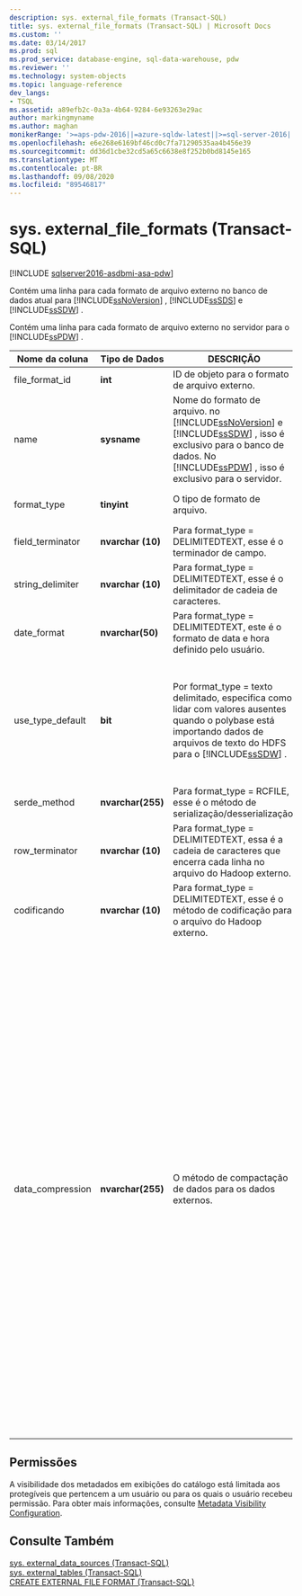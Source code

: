 ```yaml
---
description: sys. external_file_formats (Transact-SQL)
title: sys. external_file_formats (Transact-SQL) | Microsoft Docs
ms.custom: ''
ms.date: 03/14/2017
ms.prod: sql
ms.prod_service: database-engine, sql-data-warehouse, pdw
ms.reviewer: ''
ms.technology: system-objects
ms.topic: language-reference
dev_langs:
- TSQL
ms.assetid: a89efb2c-0a3a-4b64-9284-6e93263e29ac
author: markingmyname
ms.author: maghan
monikerRange: '>=aps-pdw-2016||=azure-sqldw-latest||>=sql-server-2016||=sqlallproducts-allversions||>=sql-server-linux-2017||=azuresqldb-mi-current'
ms.openlocfilehash: e6e268e6169bf46cd0c7fa71290535aa4b456e39
ms.sourcegitcommit: dd36d1cbe32cd5a65c6638e8f252b0bd8145e165
ms.translationtype: MT
ms.contentlocale: pt-BR
ms.lasthandoff: 09/08/2020
ms.locfileid: "89546817"
---
```

# <a name="sysexternal_file_formats-transact-sql"></a>sys. external_file_formats (Transact-SQL)
[!INCLUDE [sqlserver2016-asdbmi-asa-pdw](../../includes/applies-to-version/sqlserver2016-asdbmi-asa-pdw.md)]

  Contém uma linha para cada formato de arquivo externo no banco de dados atual para [!INCLUDE[ssNoVersion](../../includes/ssnoversion-md.md)] , [!INCLUDE[ssSDS](../../includes/sssds-md.md)] e [!INCLUDE[ssSDW](../../includes/sssdw-md.md)] .  
  
 Contém uma linha para cada formato de arquivo externo no servidor para o [!INCLUDE[ssPDW](../../includes/sspdw-md.md)] .  
  
|Nome da coluna|Tipo de Dados|DESCRIÇÃO|Intervalo|  
|-----------------|---------------|-----------------|-----------|  
|file_format_id|**int**|ID de objeto para o formato de arquivo externo.||  
|name|**sysname**|Nome do formato de arquivo. no [!INCLUDE[ssNoVersion](../../includes/ssnoversion-md.md)] e [!INCLUDE[ssSDW](../../includes/sssdw-md.md)] , isso é exclusivo para o banco de dados. No [!INCLUDE[ssPDW](../../includes/sspdw-md.md)] , isso é exclusivo para o servidor.||  
|format_type|**tinyint**|O tipo de formato de arquivo.|DELIMITEDTEXT, RCFILE, ORC, PARQUET|  
|field_terminator|**nvarchar (10)**|Para format_type = DELIMITEDTEXT, esse é o terminador de campo.||  
|string_delimiter|**nvarchar (10)**|Para format_type = DELIMITEDTEXT, esse é o delimitador de cadeia de caracteres.||  
|date_format|**nvarchar(50)**|Para format_type = DELIMITEDTEXT, este é o formato de data e hora definido pelo usuário.||  
|use_type_default|**bit**|Por format_type = texto delimitado, especifica como lidar com valores ausentes quando o polybase está importando dados de arquivos de texto do HDFS para o [!INCLUDE[ssSDW](../../includes/sssdw-md.md)] .|0-armazenar valores ausentes como a cadeia de caracteres ' NULL '.<br /><br /> 1-armazenar valores ausentes como o valor padrão da coluna.|  
|serde_method|**nvarchar(255)**|Para format_type = RCFILE, esse é o método de serialização/desserialização.||  
|row_terminator|**nvarchar (10)**|Para format_type = DELIMITEDTEXT, essa é a cadeia de caracteres que encerra cada linha no arquivo do Hadoop externo.|Sempre ' \n '.|  
|codificando|**nvarchar (10)**|Para format_type = DELIMITEDTEXT, esse é o método de codificação para o arquivo do Hadoop externo.|Sempre ' UTF8 '.|  
|data_compression|**nvarchar(255)**|O método de compactação de dados para os dados externos.|Para format_type = DELIMITEDTEXT:<br /><br /> -' org. Apache. Hadoop. IO. compress. defaultcodec '<br />-' org. Apache. Hadoop. IO. compress. GzipCodec '<br /><br /> Para format_type = RCFILE:<br /><br /> -' org. Apache. Hadoop. IO. compress. defaultcodec '<br /><br /> Para format_type = ORC:<br /><br /> -' org. Apache. Hadoop. IO. compress. defaultcodec '<br />-' org. Apache. Hadoop. IO. compress. SnappyCodec '<br /><br /> Para format_type = PARQUET:<br /><br /> -' org. Apache. Hadoop. IO. compress. GzipCodec '<br />-' org. Apache. Hadoop. IO. compress. SnappyCodec '|  
  
## <a name="permissions"></a>Permissões  
 A visibilidade dos metadados em exibições do catálogo está limitada aos protegíveis que pertencem a um usuário ou para os quais o usuário recebeu permissão. Para obter mais informações, consulte [Metadata Visibility Configuration](../../relational-databases/security/metadata-visibility-configuration.md).  
  
## <a name="see-also"></a>Consulte Também  
 [sys. external_data_sources &#40;Transact-SQL&#41;](../../relational-databases/system-catalog-views/sys-external-data-sources-transact-sql.md)   
 [sys. external_tables &#40;Transact-SQL&#41;](../../relational-databases/system-catalog-views/sys-external-tables-transact-sql.md)   
 [CREATE EXTERNAL FILE FORMAT &#40;Transact-SQL&#41;](../../t-sql/statements/create-external-file-format-transact-sql.md)  
  
  
